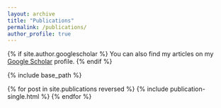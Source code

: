 ```yaml
---
layout: archive
title: "Publications"
permalink: /publications/
author_profile: true
---
```


{% if site.author.googlescholar %}
  You can also find my articles on my <a href="{{ site.author.googlescholar }}">Google Scholar</a> profile.
{% endif %}

{% include base_path %}

{% for post in site.publications reversed %}
  {% include publication-single.html %}
{% endfor %}
